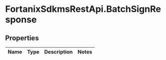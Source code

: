 # FortanixSdkmsRestApi.BatchSignResponse

## Properties
Name | Type | Description | Notes
------------ | ------------- | ------------- | -------------


